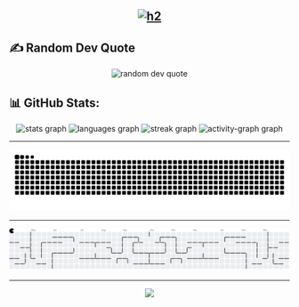 <!-- <h2 align="center">Hi there 👋</h2> -->
<h2 align="center">
  <a href="#">
    <img src="https://readme-typing-svg.herokuapp.com?font=Tektur&weight=600&size=28&letterSpacing=2px&duration=4500&pause=1500&color=FFFFFF&center=true&vCenter=true&width=500&height=35&lines=Hi+there+%F0%9F%91%8B;Welcome%2C+nice+to+meet+you+%F0%9F%99%8C;Hello+world+%F0%9F%91%A8%E2%80%8D%F0%9F%92%BB" alt="h2"/>
  </a>
</h2>

## ✍️ Random Dev Quote
<div align="center">
  <img src="https://quotes-github-readme.vercel.app/api?type=horizontal&theme=merko" alt="random dev quote" />
</div>

## 📊 GitHub Stats:
<div align="center">
  <img src="https://github-readme-stats.vercel.app/api?username=mrisqiamiruladieb&hide_title=false&hide_rank=false&show_icons=true&include_all_commits=false&count_private=true&disable_animations=false&theme=vue-dark&locale=en&hide_border=false&order=1" height="150" alt="stats graph"  />
  <img src="https://github-readme-stats.vercel.app/api/top-langs?username=mrisqiamiruladieb&locale=en&hide_title=false&layout=compact&card_width=320&langs_count=6&theme=vue-dark&hide_border=false&order=2" height="150" alt="languages graph"  />
  <img src="https://streak-stats.demolab.com?user=mrisqiamiruladieb&locale=en&mode=daily&theme=vue-dark&hide_border=false&border_radius=5&date_format=j%20M%5B%20Y%5D&order=3" height="150" alt="streak graph"  />
  <img src="https://github-readme-activity-graph.vercel.app/graph?username=mrisqiamiruladieb&radius=16&theme=vue&area=true&order=5&hide_border=false&hide_title=false" height="300" alt="activity-graph graph"  />
</div>

---

<img src="https://raw.githubusercontent.com/mrisqiamiruladieb/mrisqiamiruladieb/output/snake.svg" alt="Snake animation" />

---

<picture>
  <source media="(prefers-color-scheme: dark)" srcset="https://raw.githubusercontent.com/mrisqiamiruladieb/mrisqiamiruladieb/output/pacman-contribution-graph-dark.svg">
  <source media="(prefers-color-scheme: light)" srcset="https://raw.githubusercontent.com/mrisqiamiruladieb/mrisqiamiruladieb/output/pacman-contribution-graph.svg">
  <img alt="pacman contribution graph" src="https://raw.githubusercontent.com/mrisqiamiruladieb/mrisqiamiruladieb/output/pacman-contribution-graph.svg">
</picture>

---

<div align="center">
<!--   <img src="https://visitcount.itsvg.in/api?id=mrisqiamiruladieb&icon=3&color=3" alt="profile views" /> -->
  <img src="https://profile-counter.glitch.me/mrisqiamiruladieb/count.svg?"  />
</div>


